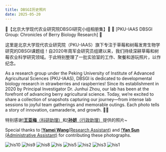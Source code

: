 ```yaml
---
title: DBSGI历史照片
date: 2025-05-20
---
```


🌱【北京大学现代农业研究院DBSGI研究小组相册集】🌱
🌟 [PKU-IAAS DBSGI Group: Chronicles of Berry Biology Research] 🌟

<!--more-->

这里是北京大学现代农业研究院（PKU-IAAS）旗下专注于草莓和树莓发育生物学研究的DBSGI课题组！自2020年周军会研究员组建以来，我们持续深耕草莓和树莓农业科学研究领域。于此特别整理了一批实验室的工作、聚餐和游玩照片，以作纪念。

As a research group under the ​Peking University of Institute of Advanced Agricultural Sciences (PKU-IAAS), DBSGI is ​dedicated to developmental biology research in strawberries and raspberries! Since its establishment in 2020 by Principal Investigator ​Dr. Junhui Zhou, our lab has been at the forefront of advancing berry agricultural science. Today, we’re excited to share a collection of snapshots capturing our journey—from intense lab sessions to joyful team gatherings and memorable outings. Each photo tells a story of innovation, camaraderie, and growth. 🌱✨

特别感谢[!**王亚梅**（科研助理）](https://junhui-zhou.github.io/zhoulab.github.io/author/yamei-wang-%E7%8E%8B%E4%BA%9A%E6%A2%85/)和[!**孙妍**（行政助理）](https://junhui-zhou.github.io/zhoulab.github.io/author/yan-sun-%E5%AD%99%E5%A6%8D/)提供的照片~

Special thanks to [​!**Yamei Wang**(Research Assistant)](https://junhui-zhou.github.io/zhoulab.github.io/author/yamei-wang-%E7%8E%8B%E4%BA%9A%E6%A2%85/) and [!**​Yan Sun** (Administrative Assistant)](https://junhui-zhou.github.io/zhoulab.github.io/author/yan-sun-%E5%AD%99%E5%A6%8D/) for contributing these photographs.

![his10](./his10.jpg)
![his9](./his9.jpg)
![his8](./his8.jpg)
![his](./his.jpg)
![his5](./his5.jpg)
![his2](./his2.jpg)
![his3](./his3.jpg)
![his1](./his1.jpg)